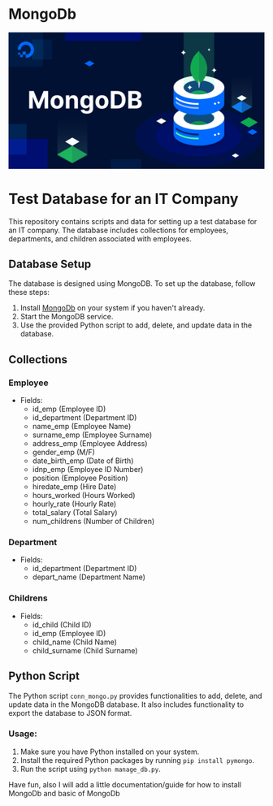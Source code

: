 # MongoDb
![Image](mongodb.png)
# Test Database for an IT Company

This repository contains scripts and data for setting up a test database for an IT company. The database includes collections for employees, departments, and children associated with employees.

## Database Setup

The database is designed using MongoDB. To set up the database, follow these steps:

1. Install [MongoDb](https://www.mongodb.com/docs/mongodb-shell/) on your system if you haven't already.
2. Start the MongoDB service.
3. Use the provided Python script to add, delete, and update data in the database.

## Collections

### Employee
- Fields:
  - id_emp (Employee ID)
  - id_department (Department ID)
  - name_emp (Employee Name)
  - surname_emp (Employee Surname)
  - address_emp (Employee Address)
  - gender_emp (M/F)
  - date_birth_emp (Date of Birth)
  - idnp_emp (Employee ID Number)
  - position (Employee Position)
  - hiredate_emp (Hire Date)
  - hours_worked (Hours Worked)
  - hourly_rate (Hourly Rate)
  - total_salary (Total Salary)
  - num_childrens (Number of Children)

### Department
- Fields:
  - id_department (Department ID)
  - depart_name (Department Name)

### Childrens
- Fields:
  - id_child (Child ID)
  - id_emp (Employee ID)
  - child_name (Child Name)
  - child_surname (Child Surname)

## Python Script

The Python script `conn_mongo.py` provides functionalities to add, delete, and update data in the MongoDB database. It also includes functionality to export the database to JSON format.

### Usage:

1. Make sure you have Python installed on your system.
2. Install the required Python packages by running `pip install pymongo`.
3. Run the script using `python manage_db.py`.

Have fun, also I will add a little documentation/guide for how to install MongoDb and basic of MongoDb
